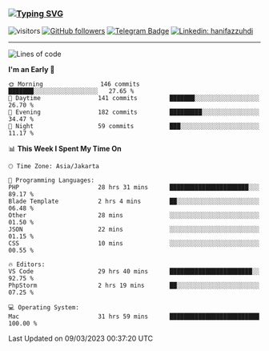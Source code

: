 ### [![Typing SVG](https://readme-typing-svg.herokuapp.com?font=lato&size=22&lines=Hi+There+👋)](https://git.io/typing-svg) 

![visitors](https://visitor-badge.glitch.me/badge?page_id=hanifazzuhdi.hanifazzuhdi)
[![GitHub followers](https://img.shields.io/github/followers/hanifazzuhdi?label=Follow&style=social)](https://github.com/hanifazzuhdi/?tab=follow) 
[![Telegram Badge](https://img.shields.io/badge/-hanif0198-blue?style=social&logo=telegram&link=https://www.t.me/hanif0198/)](https://www.t.me/hanif0198/) 
[![Linkedin: hanifazzuhdi](https://img.shields.io/badge/-hanifazzuhdi-blue?style=flat-square&logo=Linkedin&logoColor=white&link=https://www.linkedin.com/in/hanif-az-zuhdi-69688019b/)](https://www.linkedin.com/in/hanif-az-zuhdi-69688019b/) 

<hr/>

<!--START_SECTION:waka-->
![Lines of code](https://img.shields.io/badge/From%20Hello%20World%20I%27ve%20Written-10.0%20million%20lines%20of%20code-blue)

**I'm an Early 🐤** 

```text
🌞 Morning                146 commits         ███████░░░░░░░░░░░░░░░░░░   27.65 % 
🌆 Daytime                141 commits         ███████░░░░░░░░░░░░░░░░░░   26.70 % 
🌃 Evening                182 commits         █████████░░░░░░░░░░░░░░░░   34.47 % 
🌙 Night                  59 commits          ███░░░░░░░░░░░░░░░░░░░░░░   11.17 % 
```


📊 **This Week I Spent My Time On** 

```text
🕑︎ Time Zone: Asia/Jakarta

💬 Programming Languages: 
PHP                      28 hrs 31 mins      ██████████████████████░░░   89.17 % 
Blade Template           2 hrs 4 mins        ██░░░░░░░░░░░░░░░░░░░░░░░   06.48 % 
Other                    28 mins             ░░░░░░░░░░░░░░░░░░░░░░░░░   01.50 % 
JSON                     22 mins             ░░░░░░░░░░░░░░░░░░░░░░░░░   01.15 % 
CSS                      10 mins             ░░░░░░░░░░░░░░░░░░░░░░░░░   00.55 % 

🔥 Editors: 
VS Code                  29 hrs 40 mins      ███████████████████████░░   92.75 % 
PhpStorm                 2 hrs 19 mins       ██░░░░░░░░░░░░░░░░░░░░░░░   07.25 % 

💻 Operating System: 
Mac                      31 hrs 59 mins      █████████████████████████   100.00 % 
```


 Last Updated on 09/03/2023 00:37:20 UTC
<!--END_SECTION:waka-->
